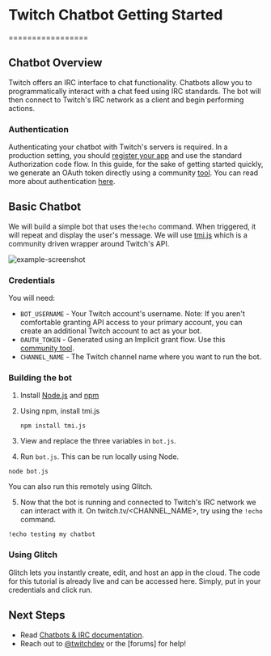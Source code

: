 # Twitch Chatbot Getting Started 
=================

## Chatbot Overview

Twitch offers an IRC interface to chat functionality. Chatbots allow you to programmatically interact with a chat feed using IRC standards. The bot will then connect to Twitch's IRC network as a client and begin performing actions. 

### Authentication

Authenticating your chatbot with Twitch's servers is required. In a production setting, you should [register your app](https://dev.twitch.tv/docs/authentication/#registration) and use the standard Authorization code flow. In this guide, for the sake of getting started quickly, we generate an OAuth token directly using a community [tool](https://twitchapps.com/tmi/). You can read more about authentication [here](https://dev.twitch.tv/docs/authentication/). 


## Basic Chatbot

We will build a simple bot that uses the`!echo` command. When triggered, it will repeat and display the user's message. We will use [tmi.js](https://docs.tmijs.org/) which is a community driven wrapper around Twitch's API.  

![example-screenshot](https://cdn.glitch.com/1e2f7667-2601-49f0-af69-ba4f114185fe%2Fchatbot-example.png?1544046380305)

### Credentials

You will need:

* `BOT_USERNAME` - Your Twitch account's username. Note: If you aren't comfortable granting API access to your primary account, you can create an additional Twitch account to act as your bot.
* `OAUTH_TOKEN` - Generated using an Implicit grant flow. Use this [community tool](https://twitchapps.com/tmi/).
* `CHANNEL_NAME` - The Twitch channel name where you want to run the bot.  

### Building the bot


1. Install [Node.js](https://nodejs.org/en/) and [npm](https://www.npmjs.com/)

2. Using npm, install tmi.js 

    `npm install tmi.js`

3. View and replace the three variables in `bot.js`. 

4. Run `bot.js`. This can be run locally using Node.

`node bot.js`

You can also run this remotely using Glitch.

5. Now that the bot is running and connected to Twitch's IRC network we can interact with it. On twitch.tv/<CHANNEL_NAME>, try using the `!echo` command. 

`!echo testing my chatbot` 


### Using Glitch
 
Glitch lets you instantly create, edit, and host an app in the cloud. The code for this tutorial is already live and can be accessed here. Simply, put in your credentials and click run.

## Next Steps

* Read [Chatbots & IRC documentation](https://dev.twitch.tv/docs/irc/guide/).
* Reach out to [@twitchdev]() or the [forums] for help!


